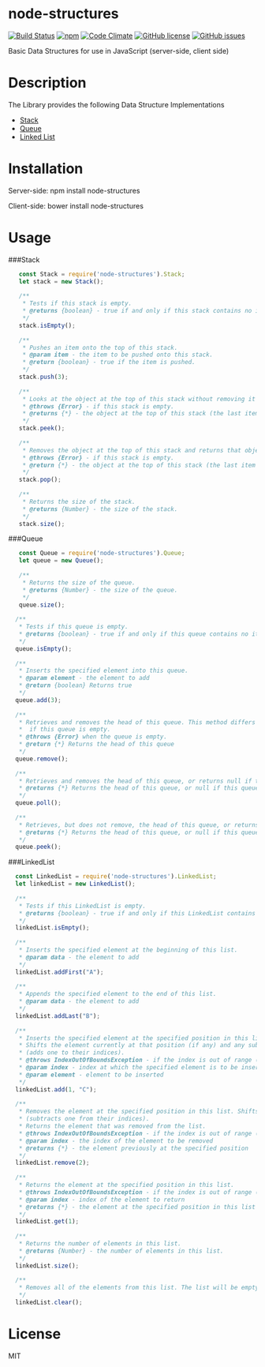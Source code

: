 # node-structures
[![Build Status](https://travis-ci.org/AlbertHambardzumyan/node-structures.svg?branch=master)](https://travis-ci.org/AlbertHambardzumyan/node-structures)
[![npm](https://img.shields.io/npm/v/node-structures.svg)](https://www.npmjs.com/package/node-structures) 
[![Code Climate](https://codeclimate.com/github/AlbertHambardzumyan/node-structures/badges/gpa.svg)](https://codeclimate.com/github/AlbertHambardzumyan/node-structures)
[![GitHub license](https://img.shields.io/badge/license-MIT-blue.svg)](https://raw.githubusercontent.com/AlbertHambardzumyan/node-structures/master/LICENSE)
[![GitHub issues](https://img.shields.io/github/issues/AlbertHambardzumyan/node-structures.svg)](https://github.com/AlbertHambardzumyan/node-structures/issues)

  Basic Data Structures for use in JavaScript (server-side, client side)
    
# Description
  The Library provides the following Data Structure Implementations

  * [Stack](#stack)
  * [Queue](#queue)
  * [Linked List](#linkedlist)
    
# Installation 
Server-side:
    npm install node-structures
    
Client-side:
  bower install node-structures
  
# Usage

###Stack
```` javascript
   const Stack = require('node-structures').Stack;
   let stack = new Stack();
  
   /**
    * Tests if this stack is empty.
    * @returns {boolean} - true if and only if this stack contains no items; false otherwise.
    */
   stack.isEmpty();
  
   /**
    * Pushes an item onto the top of this stack.
    * @param item - the item to be pushed onto this stack.
    * @return {boolean} - true if the item is pushed.
    */
   stack.push(3);
  
   /**
    * Looks at the object at the top of this stack without removing it from the stack.
    * @throws {Error} - if this stack is empty.
    * @returns {*} - the object at the top of this stack (the last item of the Vector object).
    */
   stack.peek();
  
   /**
    * Removes the object at the top of this stack and returns that object as the value of this function.
    * @throws {Error} - if this stack is empty.
    * @return {*} - the object at the top of this stack (the last item of the Vector object).
    */
   stack.pop();
  
   /**
    * Returns the size of the stack.
    * @returns {Number} - the size of the stack.
    */
   stack.size();
````

###Queue
```` javascript
   const Queue = require('node-structures').Queue;
   let queue = new Queue();
  
   /**
    * Returns the size of the queue.
    * @returns {Number} - the size of the queue.
    */
   queue.size();
   
  /**
   * Tests if this queue is empty.
   * @returns {boolean} - true if and only if this queue contains no items; false otherwise.
   */
  queue.isEmpty();
  
  /**
   * Inserts the specified element into this queue.
   * @param element - the element to add
   * @return {boolean} Returns true
   */
  queue.add(3);
  
  /**
   * Retrieves and removes the head of this queue. This method differs from poll only in that it throws an exception
   *  if this queue is empty.
   * @throws {Error} when the queue is empty.
   * @return {*} Returns the head of this queue
   */
  queue.remove();
  
  /**
   * Retrieves and removes the head of this queue, or returns null if this queue is empty.
   * @returns {*} Returns the head of this queue, or null if this queue is empty.
   */
  queue.poll();
  
  /**
   * Retrieves, but does not remove, the head of this queue, or returns null if this queue is empty.
   * @returns {*} Returns the head of this queue, or null if this queue is empty.
   */
  queue.peek();
````

###LinkedList
```` javascript
  const LinkedList = require('node-structures').LinkedList;
  let linkedList = new LinkedList();
  
  /**
   * Tests if this LinkedList is empty.
   * @returns {boolean} - true if and only if this LinkedList contains no items; false otherwise.
   */
  linkedList.isEmpty();
  
  /**
   * Inserts the specified element at the beginning of this list.
   * @param data - the element to add
   */  
  linkedList.addFirst("A");
  
  /**
   * Appends the specified element to the end of this list.
   * @param data - the element to add
   */
  linkedList.addLast("B");
  
  /**
   * Inserts the specified element at the specified position in this list.
   * Shifts the element currently at that position (if any) and any subsequent elements to the right
   * (adds one to their indices).
   * @throws IndexOutOfBoundsException - if the index is out of range (index < 0 || index >= size())
   * @param index - index at which the specified element is to be inserted
   * @param element - element to be inserted
   */
  linkedList.add(1, "C");
  
  /**
   * Removes the element at the specified position in this list. Shifts any subsequent elements to the left
   * (subtracts one from their indices).
   * Returns the element that was removed from the list.
   * @throws IndexOutOfBoundsException - if the index is out of range (index < 0 || index >= size())
   * @param index - the index of the element to be removed
   * @returns {*} - the element previously at the specified position
   */
  linkedList.remove(2);
  
  /**
   * Returns the element at the specified position in this list.
   * @throws IndexOutOfBoundsException - if the index is out of range (index < 0 || index >= size())
   * @param index - index of the element to return
   * @returns {*} - the element at the specified position in this list
   */
  linkedList.get(1);
  
  /**
   * Returns the number of elements in this list.
   * @returns {Number} - the number of elements in this list.
   */
  linkedList.size();
   
  /**
   * Removes all of the elements from this list. The list will be empty after this call returns.
   */
  linkedList.clear();
````


# License
  MIT
